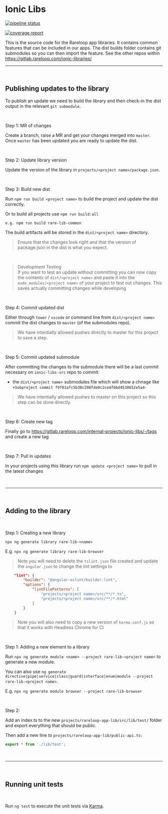 # Ionic Libs

[![pipeline status](https://gitlab.rareloop.com/ionic-libraries/ionic-libs-src/badges/master/pipeline.svg)](https://gitlab.rareloop.com/ionic-libraries/ionic-libs-src/-/commits/master)

[![coverage report](https://gitlab.rareloop.com/ionic-libraries/ionic-libs-src/badges/master/coverage.svg)](https://gitlab.rareloop.com/ionic-libraries/ionic-libs-src/-/commits/master)

This is the source code for the Rareloop app libraries. It contains common features that can be included in our apps. The dist builds folder contains git submodules so you can then import the feature. See the other repos within <https://gitlab.rareloop.com/ionic-libraries/>

---

</br>

## Publishing updates to the library

To publish an update we need to build the library and then check-in the dist output in the relevant `git submodule`.

</br>

Step 1: MR of changes

Create a branch, raise a MR and get your changes merged into `master`. Once `master` has been updated you are ready to update the dist.

</br>

Step 2: Update library version

Update the version of the library in `projects/<project name>/package.json`.

</br>

Step 3: Build new dist

Run `npm run build <project name>` to build the project and update the dist correctly.</br>

Or to build all projects use `npm run build:all`</br>

```
e.g. npm run build rare-lib-common
```

The build artifacts will be stored in the `dist/<project name>` directory.
</br>
> Ensure that the changes look right and that the version of package.json in the dist is what you expect.

</br>

> Development Testing</br>
> If you want to test an update without committing you can now copy the contents of `dist/<project name>` and paste it into the `node_modules/<project name>` of your project to test out changes. This saves actually committing changes while developing

</br>

Step 4: Commit updated dist

Either through `tower` / `vscode` or command line from `dist/<project name>` commit the dist changes to `master` (of the submodules repo).
> We have intentially allowed pushes directly to master for this project to save a step.

</br>

Step 5: Commit updated submodule

After committing the changes to the submodule there will be a last commit necessary on `ionic-libs-src` repo to commit:

- the `dist/<project name>` submodules file which will show a chnage like
 ```+Subproject commit f9f01afc5b38c298fde0c2ce4f6bd4538652e5a4-```

> We have intentially allowed pushes to master on this project so this step can be done directly.

</br>

Step 6: Create new tag

Finally go to <https://gitlab.rareloop.com/internal-projects/ionic-libs/-/tags> and create a new tag

</br>

Step 7: Pull in updates

In your projects using this library run `npm update <project name>` to pull in the latest changes

</br>

---

</br>

## Adding to the library

</br>

Step 1: Creating a new library

`npx ng generate library rare-lib-<name>`

E.g. `npx ng generate library rare-lib-browser`

>Note you will need to delete the `tslint.json` file created and update the `angular.json` to change the lint settings to

``` json
    "lint": {
        "builder": "@angular-eslint/builder:lint",
        "options": {
            "lintFilePatterns": [
                "projects/<project name>/src/**/*.ts",
                "projects/<project name>/src/**/*.html"
            ]
        }
    }
```

>Note you will also need to copy a new version of `karma.conf.js` so that it works with Headless Chrome for CI

</br>

Step 1: Adding a new element to a library

Run `npx ng generate module <name> --project rare-lib-<project name>` to generate a new module.

You can also use `ng generate directive|pipe|service|class|guard|interface|enum|module --project rare-lib-<project name>`.

E.g. `npx ng generate module browser --project rare-lib-browser`

</br>

Step 2:

Add an index.ts to the new `projects/rareloop-app-lib/src/lib/test/` folder and export everything that should be public.

Then add a new line to `projects/rareloop-app-lib/public-api.ts`:

``` typescript
export * from './lib/test';
```

</br>

---

</br>

## Running unit tests

</br>

Run `ng test` to execute the unit tests via [Karma](https://karma-runner.github.io).

